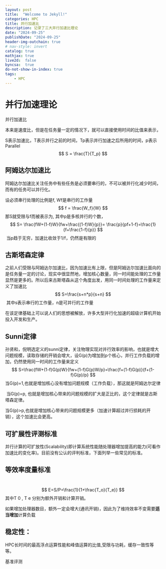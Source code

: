 ```yaml
---
layout: post
title:  "Welcome to Jekyll!"
categories: HPC
title: 并行加速比
description: 记录了三大并行加速比理论
date: "2024-09-25"
publishDate: "2024-09-25"
header-img-outchain: true
# nav-style: invert
catalog: true
mathjax: true
live2d:  false
byncsa:  true
do-not-show-in-index: true
tags:
    - HPC
---
```


# **并行加速理论** #

并行加速比

​	本来是速度比，但是在任务量一定的情况下，就可以直接使用时间的比值来表示，

S表示加速比，T表示并行之前的时间，Tp表示并行加速之后所用的时间，p表示Parallel
$$
S = \frac{T}{T_p}
$$
## **阿姆达尔加速比** ##

​	阿姆达尔加速比关注任务中有些任务是必须要串行的，不可以被并行化减少时间，而有的任务可以并行化。

设必须串行处理的比例是f, Wf是串行的工作量
$$
f = \frac{W_f}{W}
$$
那S就受限与f而被表示为, 其中p是多核并行的个数，
$$
S= \frac{fW+(1-f)W}{fw+\frac{(1-f)W}{p}}= \frac{p}{pf+1-f}=\frac{1}{f+\frac{1-f}{p}}
$$
​	当p趋于无穷，加速比收敛于1/f，仍然是有限的

## **古斯塔森定律** ##

​	之前人们受限与阿姆达尔加速比，因为加速比有上限，但是阿姆达尔加速比面向的是任务量一定的讨论，现实中很显然地，增加核心数量，同一时间能处理的工作量显然是更多的。所以后来古斯塔森从这个角度出发，用同一时间处理的工作量来定义了加速比
$$
S=\frac{s+n*p}{s+n}
$$
​	其中s表示串行的工作量，n是可并行的工作量

​	在该定律基础上可以说人们的思想被解放，许多大型并行化加速的超级计算机开始投入开发和生产。

## **Sunni定律** ##

​	孙贤和，倪明选定义的sunni定律，关注物理实现对并行效率的影响，也就是增大问题规模，读取存储的开销会增大，设G(p)为增加到p个核心，并行工作负载的增加，仍然使用同一时间的工作量来定义
$$
S=\frac{fW+(1-f)G(p)W}{fw+(1-f)G(p)W/p}=\frac{f+(1-f)G(p)}{f+(1-f)G(p)/p}
$$
​	当G(p)=1,也就是增加核心没有增加问题规模（工作负载），那这就是阿姆达尔定律

​	当G(p)=p, 也就是增加核心带来的问题规模的扩大是正比的，这个定律就是古斯塔森定律。

​	当G(p)>p,也就是增加核心带来的问题规模更多（加速计算超过并行损耗的开销），这个加速比会更高。

## **可扩展性评测标准** ##

​	并行计算的可扩放性(Scalability)即计算系统性能随处理器增加提高的能力(可看作加速比的变化率)。目前没有公认的评判标准，下面列举一些常见的标准。

## **等效率度量标准** ##

​	
$$
E=S/P=\frac{1}{1+\frac{T_o}{T_e}}
$$
其中T 0 , T e  分别为额外开销和计算开销。

 如果增加处理器数目，额外一定会增大(通讯开销)，因此为了维持效率不变需要**适当增加**计算负载

## **稳定性：** ##

​	HPC长时间的最高浮点运算性能和峰值运算的比值,受限与功耗，缓存一致性等等。

基准评测


